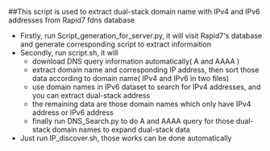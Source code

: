 ##This script is used to extract dual-stack domain name with IPv4 and IPv6 addresses from Rapid7 fdns database

* Firstly, run Script_generation_for_server.py, it will visit Rapid7's database and generate corresponding script to extract informaition  
* Secondly, run script.sh, it will
    * download DNS query information automatically( A and AAAA )
    * extract domain name and corresponding IP address, then sort those data according to domain name( IPv4 and IPv6 in two files)
    * use domain names in IPv6 dataset to search for IPv4 addresses, and you can extract dual-stack address
    * the remaining data are those domain names which only have IPv4 address or IPv6 address
    * finally run DNS_Search.py to do A and AAAA query for those dual-stack domain names to expand dual-stack data
* Just run IP_discover.sh, those works can be done automatically
